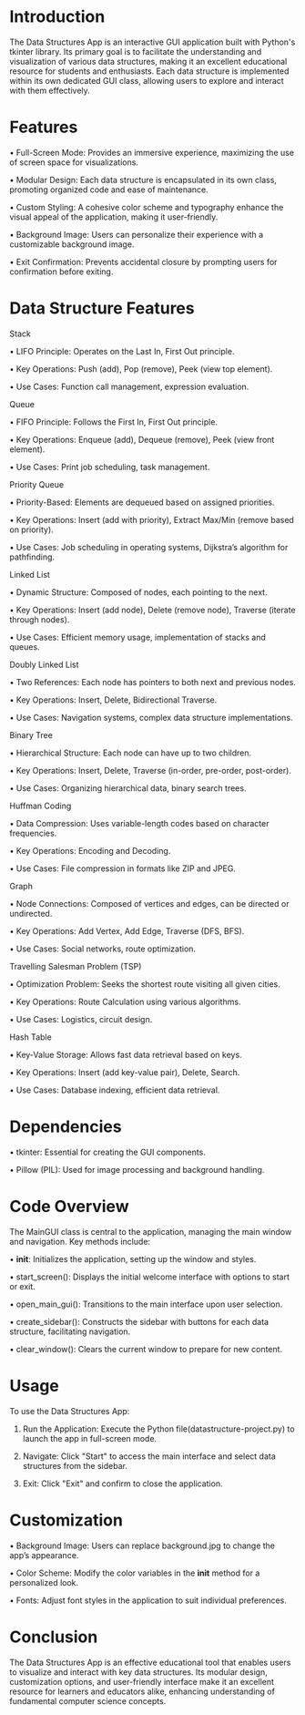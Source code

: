 
 <h1>Introduction</h1>


The Data Structures App is an interactive GUI application built with Python's tkinter library. Its primary goal is to facilitate the understanding and visualization of various data structures, making it an excellent educational resource for students and enthusiasts. Each data structure is implemented within its own dedicated GUI class, allowing users to explore and interact with them effectively.

<h1>Features</h1>

•	Full-Screen Mode: Provides an immersive experience, maximizing the use of screen space for visualizations.

•	Modular Design: Each data structure is encapsulated in its own class, promoting organized code and ease of maintenance.

•	Custom Styling: A cohesive color scheme and typography enhance the visual appeal of the application, making it user-friendly.

•	Background Image: Users can personalize their experience with a customizable background image.

•	Exit Confirmation: Prevents accidental closure by prompting users for confirmation before exiting.



<h1>Data Structure Features</h1>

Stack

•	LIFO Principle: Operates on the Last In, First Out principle.

•	Key Operations: Push (add), Pop (remove), Peek (view top element).

•	Use Cases: Function call management, expression evaluation.


Queue


•	FIFO Principle: Follows the First In, First Out principle.

•	Key Operations: Enqueue (add), Dequeue (remove), Peek (view front element).

•	Use Cases: Print job scheduling, task management.


Priority Queue

•	Priority-Based: Elements are dequeued based on assigned priorities.


•	Key Operations: Insert (add with priority), Extract Max/Min (remove based on priority).


•	Use Cases: Job scheduling in operating systems, Dijkstra’s algorithm for pathfinding.


Linked List


•	Dynamic Structure: Composed of nodes, each pointing to the next.


•	Key Operations: Insert (add node), Delete (remove node), Traverse (iterate through nodes).


•	Use Cases: Efficient memory usage, implementation of stacks and queues.


Doubly Linked List


•	Two References: Each node has pointers to both next and previous nodes.


•	Key Operations: Insert, Delete, Bidirectional Traverse.


•	Use Cases: Navigation systems, complex data structure implementations.


Binary Tree


•	Hierarchical Structure: Each node can have up to two children.


•	Key Operations: Insert, Delete, Traverse (in-order, pre-order, post-order).


•	Use Cases: Organizing hierarchical data, binary search trees.


Huffman Coding


•	Data Compression: Uses variable-length codes based on character frequencies.


•	Key Operations: Encoding and Decoding.


•	Use Cases: File compression in formats like ZIP and JPEG.


Graph


•	Node Connections: Composed of vertices and edges, can be directed or undirected.


•	Key Operations: Add Vertex, Add Edge, Traverse (DFS, BFS).


•	Use Cases: Social networks, route optimization.


Travelling Salesman Problem (TSP)


•	Optimization Problem: Seeks the shortest route visiting all given cities.


•	Key Operations: Route Calculation using various algorithms.


•	Use Cases: Logistics, circuit design.


Hash Table


•	Key-Value Storage: Allows fast data retrieval based on keys.


•	Key Operations: Insert (add key-value pair), Delete, Search.


•	Use Cases: Database indexing, efficient data retrieval.


<h1>Dependencies</h1>


•	tkinter: Essential for creating the GUI components.


•	Pillow (PIL): Used for image processing and background handling.


<h1>Code Overview</h1>    


The MainGUI class is central to the application, managing the main window and navigation. Key methods include:


•	__init__: Initializes the application, setting up the window and styles.


•	start_screen(): Displays the initial welcome interface with options to start or exit.


•	open_main_gui(): Transitions to the main interface upon user selection.


•	create_sidebar(): Constructs the sidebar with buttons for each data structure, facilitating navigation.


•	clear_window(): Clears the current window to prepare for new content.


<h1>Usage</h1>


To use the Data Structures App:


1.	Run the Application: Execute the Python file(datastructure-project.py) to launch the app in full-screen mode.


2.	Navigate: Click "Start" to access the main interface and select data structures from the sidebar.


3.	Exit: Click "Exit" and confirm to close the application.


<h1>Customization</h1>


•	Background Image: Users can replace background.jpg to change the app’s appearance.


•	Color Scheme: Modify the color variables in the __init__ method for a personalized look.


•	Fonts: Adjust font styles in the application to suit individual preferences.


<h1>Conclusion</h1>


The Data Structures App is an effective educational tool that enables users to visualize and interact with key data structures. Its modular design, customization options, and user-friendly interface make it an excellent resource for learners and educators alike, enhancing understanding of fundamental computer science concepts.

